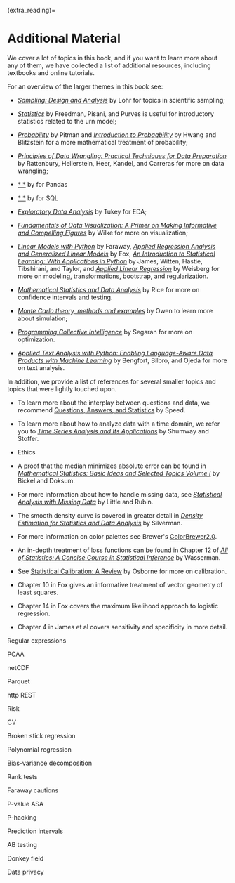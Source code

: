 (extra_reading)=
# Additional Material 

We cover a lot of topics in this book, and if you want to learn more about any of them, we have collected a list of additional resources, including textbooks and online tutorials. 

For an overview of the larger themes in this book see:

+ [*Sampling: Design and Analysis*](https://doi.org/10.1201/9780429298899) by Lohr for topics in scientific sampling;

+ [*Statistics*](https://wwnorton.com/books/Statistics/) by Freedman, Pisani, and Purves is useful for introductory statistics related to the urn model;

+ [*Probability*](https://doi.org/10.1007/978-1-4612-4374-8) by Pitman and [*Introduction to Probaqbility*](https://doi.org/10.1201/b17221) by Hwang and Blitzstein for a more mathematical treatment of probability;

+ [*Principles of Data Wrangling: Practical Techniques for Data Preparation*](https://www.oreilly.com/library/view/principles-of-data/9781491938911/) by Rattenbury, Hellerstein, Heer, Kandel, and Carreras for more on data wrangling; 

+ [* *]() by for Pandas

+ [* *]() by for SQL

+ [*Exploratory Data Analysis*](https://archive.org/details/exploratorydataa00tuke_0) by Tukey for EDA;

+ [*Fundamentals of Data Visualization: A Primer on Making Informative and Compelling Figures*](https://clauswilke.com/dataviz/) by Wilke for more on visualization;

+ [*Linear Models with Python*](https://julianfaraway.github.io/LMP/) by Faraway, [*Applied Regression Analysis and Generalized Linear Models*](https://us.sagepub.com/en-us/nam/applied-regression-analysis-and-generalized-linear-models/book237254) by Fox, [*An Introduction to Statistical Learning: With Applications in Python*](https://www.statlearning.com/) by James, Witten, Hastie, Tibshirani, and Taylor, and [*Applied Linear Regression*](https://doi.org/10.1002/0471704091) by Weisberg for more on modeling, transformations, bootstrap, and regularization. 

+ [*Mathematical Statistics and Data Analysis*](https://www.cengage.com/c/mathematical-statistics-and-data-analysis-3e-rice/9780534399429/) by Rice for more on confidence intervals and testing.

+ [*Monte Carlo theory, methods and examples*](https://artowen.su.domains/mc/) by Owen to learn more about simulation;

+ [*Programming Collective Intelligence*](https://www.oreilly.com/library/view/programming-collective-intelligence/9780596529321/) by Segaran for more on optimization.

+ [*Applied Text Analysis with Python: Enabling Language-Aware Data Products with Machine Learning*](https://www.oreilly.com/library/view/applied-text-analysis/9781491963036/) by Bengfort, Bilbro, and Ojeda for more on text analysis.

In addition, we provide a list of references for several smaller topics and topics that were lightly touched upon. 

+ To learn more about the interplay between questions and data, we recommend [Questions, Answers, and Statistics](https://iase-web.org/documents/papers/icots2/Speed.pdf) by Speed. 

+ To learn more about how to analyze data with a time domain, we refer you to [*Time Series Analysis and Its Applications*](https://doi.org/10.1007/978-3-319-52452-8) by Shumway and Stoffer.

+ Ethics

+ A proof that the median minimizes absolute error can be found in [*Mathematical Statistics: Basic Ideas and Selected Topics Volume I*](https://www.routledge.com/Mathematical-Statistics-Basic-Ideas-and-Selected-Topics-Volume-I-Second/Bickel-Doksum/p/book/9781498723800) by  Bickel and Doksum. 

+ For more information about how to handle missing data, see [*Statistical Analysis with Missing Data*](https://www.wiley.com/en-us/Statistical+Analysis+with+Missing+Data,+3rd+Edition-p-9780470526798) by Little and Rubin.

+ The smooth density curve is covered in greater detail in [*Density Estimation for Statistics and Data Analysis*](https://www.routledge.com/Density-Estimation-for-Statistics-and-Data-Analysis/Silverman/p/book/9780412246203) by Silverman. 

+ For more information on color palettes see Brewer's [ColorBrewer2.0](https://colorbrewer2.org/).

+ An in-depth treatment of loss functions can be found in Chapter 12 of [*All of Statistics: A Concise Course in Statistical Inference*](https://doi.org/10.1007/978-0-387-21736-9) by Wasserman.

+ See [Statistical Calibration: A Review](https://doi.org/10.2307/1403690) by Osborne for more on calibration. 

+ Chapter 10 in Fox gives an informative treatment of vector geometry of least squares.

+ Chapter 14 in Fox covers the maximum likelihood approach to logistic regression. 

+ Chapter 4 in James et al covers sensitivity and specificity in more detail. 


Regular expressions

PCAA

netCDF 

Parquet

http REST

Risk

CV

Broken stick regression

Polynomial regression

Bias-variance decomposition

Rank tests

Faraway cautions

P-value ASA

P-hacking

Prediction intervals

AB testing

Donkey field

Data privacy


